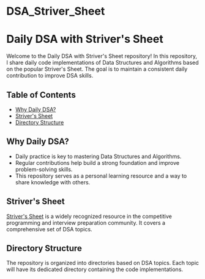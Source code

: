 # DSA_Striver_Sheet

# Daily DSA with Striver's Sheet

Welcome to the Daily DSA with Striver's Sheet repository! In this repository, I share daily code implementations of Data Structures and Algorithms based on the popular Striver's Sheet. The goal is to maintain a consistent daily contribution to improve DSA skills.

## Table of Contents

- [Why Daily DSA?](#why-daily-dsa)
- [Striver's Sheet](#strivers-sheet)
- [Directory Structure](#directory-structure)

## Why Daily DSA?

- Daily practice is key to mastering Data Structures and Algorithms.
- Regular contributions help build a strong foundation and improve problem-solving skills.
- This repository serves as a personal learning resource and a way to share knowledge with others.

## Striver's Sheet

[Striver's Sheet](https://takeuforward.org/strivers-a2z-dsa-course/strivers-a2z-dsa-course-sheet-2/) is a widely recognized resource in the competitive programming and interview preparation community. It covers a comprehensive set of DSA topics.

## Directory Structure

The repository is organized into directories based on DSA topics. Each topic will have its dedicated directory containing the code implementations.
